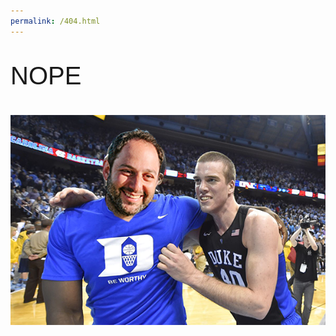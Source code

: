 ```yaml
---
permalink: /404.html
---
```

<head>
<style>
p    {
font-family: "Avant Garde", Avantgarde, "Century Gothic", CenturyGothic, "AppleGothic", sans-serif;
font-size: 40px;
}
background {
color: #00009c;
}
</style>
</head>
<body>

<p>NOPE</p>

<img src="images/JOSHLOVESDUKE.png">

</body>


